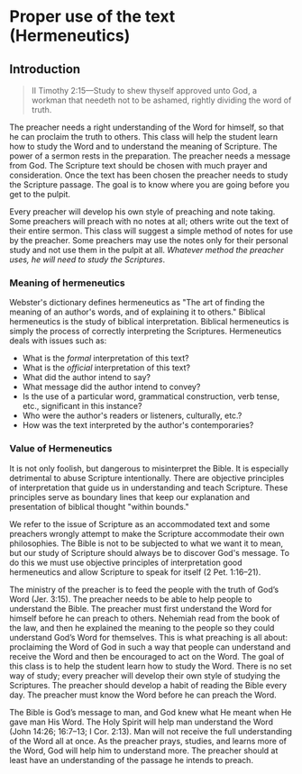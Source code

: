 # Proper use of the text (Hermeneutics)

## Introduction

> II Timothy 2:15—Study to shew thyself approved unto God, a workman that needeth not to be ashamed, rightly dividing the word of truth.

The preacher needs a right understanding of the Word for himself, so that he can proclaim the truth to others. This class will help the student learn how to study the Word and to understand the meaning of Scripture. The power of a sermon rests in the preparation. The preacher needs a message from God. The Scripture text should be chosen with much prayer and consideration. Once the text has been chosen the preacher needs to study the Scripture passage. The goal is to know where you are going before you get to the pulpit.

Every preacher will develop his own style of preaching and note taking. Some preachers will preach with no notes at all; others write out the text of their entire sermon. This class will suggest a simple method of notes for use by the preacher. Some preachers may use the notes only for their personal study and not use them in the pulpit at all. _Whatever method the preacher uses, he will need to study the Scriptures_.

### Meaning of hermeneutics

Webster's dictionary defines hermeneutics as "The art of finding the meaning of an author's words, and of explaining it to others." Biblical hermeneutics is the study of biblical interpretation. Biblical hermeneutics is simply the process of correctly interpreting the Scriptures. Hermeneutics deals with issues such as:

* What is the _formal_ interpretation of this text?
* What is the _official_ interpretation of this text?
* What did the author intend to say?
* What message did the author intend to convey?
* Is the use of a particular word, grammatical construction, verb tense, etc., significant in this instance?
* Who were the author's readers or listeners, culturally, etc.?
* How was the text interpreted by the author's contemporaries?

### Value of Hermeneutics

It is not only foolish, but dangerous to misinterpret the Bible. It is especially detrimental to abuse Scripture intentionally. There are objective principles of interpretation that guide us in understanding and teach Scripture. These principles serve as boundary lines that keep our explanation and presentation of biblical thought "within bounds."

We refer to the issue of Scripture as an accommodated text and some preachers wrongly attempt to make the Scripture accommodate their own philosophies. The Bible is not to be subjected to what we want it to mean, but our study of Scripture should always be to discover God's message. To do this we must use objective principles of interpretation good hermeneutics and allow Scripture to speak for itself (2 Pet. 1:16–21).

The ministry of the preacher is to feed the people with the truth of God’s Word (Jer. 3:15). The preacher needs to be able to help people to understand the Bible. The preacher must first understand the Word for himself before he can preach to others. Nehemiah read from the book of the law, and then he explained the meaning to the people so they could understand God’s Word for themselves. This is what preaching is all about: proclaiming the Word of God in such a way that people can understand and receive the Word and then be encouraged to act on the Word. The goal of this class is to help the student learn how to study the Word. There is no set way of study; every preacher will develop their own style of studying the Scriptures. The preacher should develop a habit of reading the Bible every day. The preacher must know the Word before he can preach the Word.

The Bible is God’s message to man, and God knew what He meant when He gave man His Word. The Holy Spirit will help man understand the Word (John 14:26; 16:7–13; I Cor. 2:13). Man will not receive the full understanding of the Word all at once. As the preacher prays, studies, and learns more of the Word, God will help him to understand more. The preacher should at least have an understanding of the passage he intends to preach.

